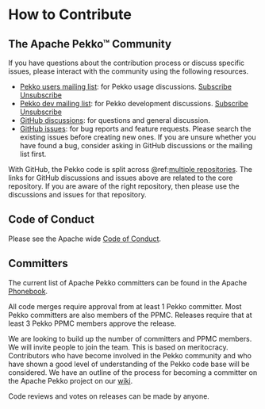 # How to Contribute

## The Apache Pekko™ Community

If you have questions about the contribution process or discuss specific issues, please interact with the community using the following resources.

- [Pekko users mailing list](https://lists.apache.org/list.html?users@pekko.apache.org): for Pekko usage discussions. [Subscribe](mailto:users-subscribe@pekko.apache.org) [Unsubscribe](mailto:users-unsubscribe@pekko.apache.org)
- [Pekko dev mailing list](https://lists.apache.org/list.html?dev@pekko.apache.org): for Pekko development discussions. [Subscribe](mailto:dev-subscribe@pekko.apache.org) [Unsubscribe](mailto:dev-unsubscribe@pekko.apache.org)
- [GitHub discussions](https://github.com/apache/incubator-pekko/discussions): for questions and general discussion.
- [GitHub issues](https://github.com/apache/incubator-pekko/issues): for bug reports and feature requests. Please search the existing issues before creating new ones. If you are unsure whether you have found a bug, consider asking in GitHub discussions or the mailing list first.

With GitHub, the Pekko code is split across @ref:[multiple repositories](modules.md). The links for GitHub discussions and issues
above are related to the core repository. If you are aware of the right repository, then please use the discussions and issues
for that repository. 

## Code of Conduct

Please see the Apache wide [Code of Conduct](https://www.apache.org/foundation/policies/conduct).

## Committers

The current list of Apache Pekko committers can be found in the Apache [Phonebook](https://people.apache.org/phonebook.html?pmc=pekko).

All code merges require approval from at least 1 Pekko committer. Most Pekko committers are also members of the
PPMC. Releases require that at least 3 Pekko PPMC members approve the release.

We are looking to build up the number of committers and PPMC members. We will invite people to join the team. This is based
on meritocracy. Contributors who have become involved in the Pekko community and who have shown a good level of understanding
of the Pekko code base will be considered.
We have an outline of the process for becoming a committer on the Apache Pekko project on our [wiki](https://cwiki.apache.org/confluence/display/PEKKO/Becoming+a+Committer).

Code reviews and votes on releases can be made by anyone.
